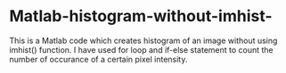 # Matlab-histogram-without-imhist-
This is a Matlab code which creates histogram of an image without using imhist() function.
I have used for loop and if-else statement to count the number of occurance of a certain pixel intensity.

